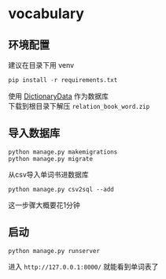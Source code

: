 # vocabulary

## 环境配置
建议在目录下用 venv
```python
pip install -r requirements.txt
```
使用 [DictionaryData](https://github.com/LinXueyuanStdio/DictionaryData.git) 作为数据库  
下载到根目录下解压 `relation_book_word.zip`
## 导入数据库
```
python manage.py makemigrations
python manage.py migrate
```
从csv导入单词书进数据库
```
python manage.py csv2sql --add
```
这一步骤大概要花1分钟
## 启动
```
python manage.py runserver
```
进入 `http://127.0.0.1:8000/` 就能看到单词表了
